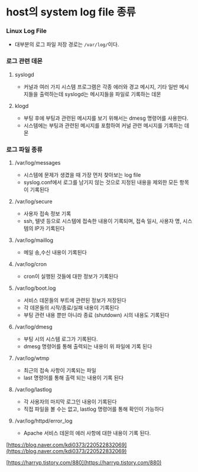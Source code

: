 # host의 system log file 종류

### Linux Log File

- 대부분의 로그 파일 저장 경로는  `/var/log/`이다.

### 로그 관련 데몬

1. syslogd
   - 커널과 여러 가지 시스템 프로그램은 각종 에러와 경고 메시지, 기타 일반 메시지들을 출력하는데 syslogd는 메시지들을 파일로 기록하는 데몬

2. klogd
   - 부팅 후에 부팅과 관련된 메시지를 보기 위해서는 dmesg 명령어를 사용한다.
   - 시스템에는 부팅과 관련된 메시지를 포함하여 커널 관련 메시지를 기록하는 데몬

### 로그 파일 종류

1. /var/log/messages

   - 시스템에 문제가 생겼을 때 가장 먼저 찾아보는 log file
   - syslog.conf에서 로그를 남기지 않는 것으로 지정된 내용을 제외한 모든 항목이 기록된다 

2. /var/log/secure

   - 사용자 접속 정보 기록
   - ssh, 텔넷 등으로 시스템에 접속한 내용이 기록되며, 접속 일시, 사용자 명, 시스템의 IP가 기록된다 

3. /var/log/maillog

   - 메일 송,수신 내용이 기록된다

4. /var/log/cron

   - cron이 실행된 것들에 대한 정보가 기록된다

5. /var/log/boot.log

   - 서비스 데몬들의 부트에 관련된 정보가 저장된다
   - 각 데몬들의 시작/종료/실패 내용이 기록된다
   - 부팅 관련 내용 뿐만 아니라 종료 (shutdown) 시의 내용도 기록된다

6. /var/log/dmesg

   - 부팅 시의 시스템 로그가 기록된다.
   - dmesg 명령어를 통해 출력되는 내용이 위 파일에 기록 된다

7. /var/log/wtmp

   - 최근의 접속 사항이 기록되는 파일
   - last 명령어를 통해 출력 되는 내용이 기록 된다

8. /var/log/lastlog

   - 각 사용자의 마지막 로그인 내용이 기록된다
   - 직접 파일을 볼 수는 없고, lastlog 명령어를 통해 확인이 가능하다

9. /var/log/httpd/error_log

   - Apache 서비스 데몬의 에러 사항에 대한 내용이 기록 된다.

[https://blog.naver.com/kdi0373/220522832069](https://blog.naver.com/kdi0373/220522832069)

[https://harryp.tistory.com/880](https://harryp.tistory.com/880)
